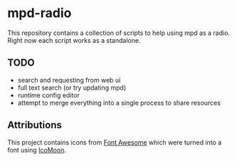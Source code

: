 # mpd-radio

This repository contains a collection of scripts to help using mpd as a radio.
Right now each script works as a standalone.

## TODO

- search and requesting from web ui
- full text search (or try updating mpd)
- runtime config editor
- attempt to merge everything into a single process to share resources

## Attributions

This project contains icons from [Font Awesome](https://fontawesome.com/) which were turned into a font using [IcoMoon](https://icomoon.io/app/).
